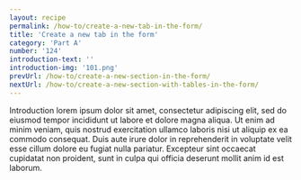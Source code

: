 ```yaml
---
layout: recipe
permalink: /how-to/create-a-new-tab-in-the-form/
title: 'Create a new tab in the form'
category: 'Part A'
number: '124'
introduction-text: ''
introduction-img: '101.png'
prevUrl: /how-to/create-a-new-section-in-the-form/
nextUrl: /how-to/create-a-new-section-with-tables-in-the-form/
---
```


Introduction lorem ipsum dolor sit amet, consectetur adipiscing elit, sed do eiusmod tempor incididunt ut labore et dolore magna aliqua. Ut enim ad minim veniam, quis nostrud exercitation ullamco laboris nisi ut aliquip ex ea commodo consequat. Duis aute irure dolor in reprehenderit in voluptate velit esse cillum dolore eu fugiat nulla pariatur. Excepteur sint occaecat cupidatat non proident, sunt in culpa qui officia deserunt mollit anim id est laborum.

